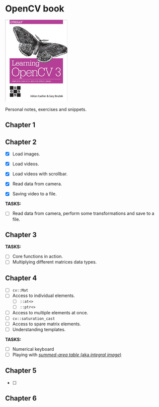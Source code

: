 # OpenCV book

![book.jpg](res/book.jpg)

Personal notes, exercises and snippets.

## Chapter 1

## Chapter 2

- [x] Load images.

- [x] Load videos.

- [x] Load videos with scrollbar.

- [x] Read data from camera.

- [x] Saving video to a file.

**TASKS:**

- [ ] Read data from camera, perform some transformations and save to a file.

## Chapter 3

**TASKS:**

- [ ] Core functions in action.
- [ ] Multiplying different matrices data types.

## Chapter 4

- [ ]  `cv::Mat`
- [ ] Access to individual elements.
  - [ ] `::at<>`
  - [ ] `::ptr<>`
- [ ] Access to multiple elements at once.
- [ ] `cv::saturation_cast`
- [ ] Access to spare matrix elements.
- [ ] Understanding templates.

**TASKS:**

- [ ] Numerical keyboard
- [ ] Playing with [*summed-area table* (aka *integral image*)](https://en.wikipedia.org/wiki/Summed-area_table)

## Chapter 5

- [ ] 

## Chapter 6

